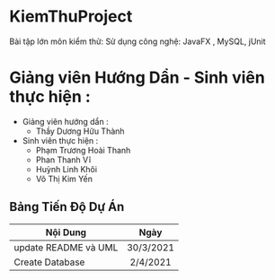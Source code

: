 # KiemThuProject
Bài tập lớn môn kiểm thử:
Sử dụng công nghệ: JavaFX , MySQL, jUnit 

# Giảng viên Hướng Dẩn - Sinh viên thực hiện :
- Giảng viên hướng dẩn : 
  - Thầy Dương Hữu Thành 
- Sinh viên thực hiện :
  - Phạm Trương Hoài Thanh
  - Phan Thanh Vĩ
  - Huỳnh Linh Khôi
  - Võ Thị Kim Yến

## Bảng Tiến Độ Dự Án
| Nội Dung                 | Ngày          |
| ------------------------ |:-------------:|
| update README và UML     | 30/3/2021     |
| Create Database          | 2/4/2021     |



